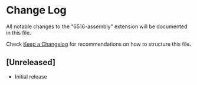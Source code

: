 # Change Log
All notable changes to the "6516-assembly" extension will be documented in this file.

Check [Keep a Changelog](http://keepachangelog.com/) for recommendations on how to structure this file.

## [Unreleased]
- Initial release